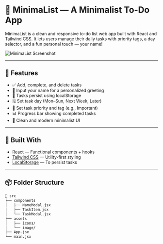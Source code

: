 # 📝 MinimaList — A Minimalist To-Do App

MinimaList is a clean and responsive to-do list web app built with React and Tailwind CSS. It lets users manage their daily tasks with priority tags, a day selector, and a fun personal touch — your name!

![MinimaList Screenshot](./screenshot.png)

---

## 🚀 Features

- ✅ Add, complete, and delete tasks  
- 🌱 Input your name for a personalized greeting  
- 🔄 Tasks persist using localStorage  
- 🗓 Set task day (Mon–Sun, Next Week, Later)  
- 🎯 Set task priority and tag (e.g., Important)  
- 📊 Progress bar showing completed tasks  
- 🧼 Clean and modern minimalist UI  

---

## 🔧 Built With

- [React](https://reactjs.org/) — Functional components + hooks  
- [Tailwind CSS](https://tailwindcss.com/) — Utility-first styling  
- [LocalStorage](https://developer.mozilla.org/en-US/docs/Web/API/Window/localStorage) — To persist tasks  

---

## 📦 Folder Structure

```bash
📁 src
├── components
│   ├── NameModal.jsx
│   ├── TaskItem.jsx
│   └── TaskModal.jsx
├── assets
│   ├── icons/
│   └── image/
├── App.jsx
└── main.jsx
